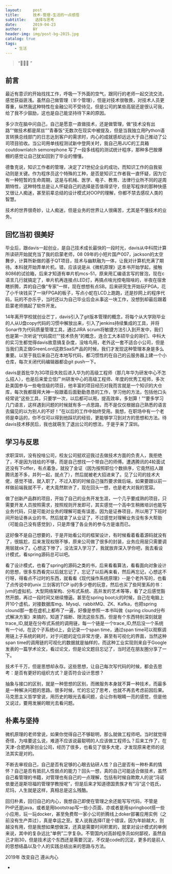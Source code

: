 ```yaml
---
layout:     post
title:      技术-管理-生活的一点感悟
subtitle:    选择与思考
date:       2019-04-23
author:     BY
header-img: img/post-bg-2015.jpg
catalog: true
tags:
    - 生活
---
```


> “🙉🙉🙉 ”


## 前言

最近有意识的开始找找工作，呼吸一下外面的空气，跟同行的老师一起交流交流，感觉获益匪浅。虽然自己做管理（半个管理），但是对技术很敬畏，对技术人员更尊重，纵然我这种特性在金融公司不受待见，但是公司的某些高层还是很认可我，给了我不少鼓励，这也是自己能坚持待下来的原因。

多少次在脑中问自己，自己是愿意一直做技术，还是做管理，做“技术没有出路”“做技术都是屌丝"”青春饭“无数次在现实中被提及，但是当我独立用Python语言转换总线部门的日志达到客户的需求时，内心的成就感却远远大于自己推动了公司项目验收。当公司用单线程测试新中登网关时，我自己用JUC的工具箱coutdownlatch semorephone 写了一段多线程的测试统计程序，那种多巴胺爆棚的感觉让自己犹如回到了毕业的懵懂。

德鲁克说，知识工作者的管理，决定了21世纪企业的成功，而知识工作的自我驱动则是关键。作为程序员这个特殊的工种，是否是知识工作者我一直怀疑，因为它有一种短暂的生命周期，这是与机械、医学、电子、教育、法律行业所不同的逆周期特性，这种特性总是让人怀疑自己的选择是否值得坚守，但是写程序的那种快感又很让人痴迷，甚至前辈总结的设计模式对OOP的理解，你都不禁去感叹人类的智慧。

技术的世界很奇妙，让人痴迷，但是业务的世界让人很痛苦，尤其是不懂技术的业务。

## 回忆当初 很美好

毕业后，跟davis一起创业，是自己技术成长最快的一段时光，davis从中科院计算所读研开始就充当了我的启蒙老师，08 09年的小短片国产007，jackson的太空舞步，计算所新做的基于QT项目，技术与幽默融为一体，让我对计算机充满了期待。本科就开始弄单片机，错，应该说是从《微机原理》这本书开始学起，接触8086的试验箱，后来才知道有单片机mcs-51，原来用汇编语言写的冒泡，现在c语言几行就搞定了，单片机再连接点LED灯，再搞点啥光控电阻啥的，半夜在宿舍瞎折腾，弄的自己像“专家”一样，现在想想有点SB。后来研究生开始玩FPGA，花了小千块钱买了一块FPGA的板子，写点小蛇在LCD上跑跑，还是抄网上的程序代码，玩的不亦乐乎，当时还以为自己毕业后会从事这一块工作，没想到却最后跟着启蒙老师搞起了软件开发。

14年离开学校就创业芒丁，davis引入了git版本管理的概念，将每个从大学刚毕业的人从U盘copy代码的习惯中解放出来，引入了jenkins持续集成的工具，并将Sonar作为代码质量管理工具，通过JIRA scrum将敏捷方法引入到开发中，我们也是第一次听说“代码腐烂”“技术债务”的概念，连合工大本硕毕业的哥们、中科大的实习生都觉得davis故意搞复杂度，没啥鸟用，老外这一套不适合小公司，但是当我们真正做GreenLord这款SaaS产品的时候，我们才发现这种管理本身是多么重要。以至于我后来自己在本地写代码，都习惯性的在自己的云服务器上建一个小仓库，每次关闭代码编辑器都会git push一下。

davis是首批华为3G项目失败后进入华为的高级工程师（那几年华为研发中心不怎么招人），也是后来爱立信广州研发中心的高级工程师、年度的优秀工程师，多次赴美国参与一些电信级的项目，他丰富的项目经历对我而言就是一个知识的大仓库，每次我都膜拜大神一般跟着后面勤勤恳恳的工作，学习他的方法，包括他口头经常说“这些工具，只要学一次，以后都可以用，提高效率，多划算！”“要多学习几门语言，这样遇到问题的时候就有多一点思路，而不是仅仅根据自己熟悉的语言去偏见的以为别人的不好！”在以后的工作中始终受用。我想，在职场中有一个老师是幸运的，你不仅可以得到他踩坑的经验，更能够学习到对方的思想和方法。待davis技术移民后，我也就萌生了退出公司的想法，于是乎来了深圳。

## 学习与反思

求职深圳，没有投啥公司，校友公司挺欢迎我过去做技术方面的负责人，我拒绝了，不是因为钱给的不够，而是自己想找一个带自己的师傅。遭遇腾讯的4轮面试还没有下offer，有点着急，就投了金证（因为按照职位个数排序，它竟然招人跟腾讯差不多，并列一起，就点了），然后就被老大招进来了。见了公司的技术大佬，感觉不错，就入职了，不过入职的时候自己强烈要求做后端，如果要跟以前一样做前端我就不干，老大竟然默许了，现在回头一想，也是老大对我的宽容。

做了创新产品群的项目，开始了自己的业务开发生涯，一个几乎要成熟的项目，只需要开发人员按照需求，按照规则开发即可，其实感觉一个高中生稍微培训也能写业务代码，只是可能对业务的理解可能有误差。因为是证券项目，所以用了下班时间开始证券从业的书，然后就拿了从业证了，不过感觉对理解业务没有多大帮助（可能自己没有感觉到），只是弄懂了各业务的参与方是谁而已。

这好像不是自己想要的，于是开始看公司的框架设计，有时候看着看着源码就没有了，很尴尬，后来发现权限不够，原来公司做了很多的封装，业务应用层只需要调用层就ok了。心想这下惨了，没法深入学习了，我就放弃深入学你吧，我去看设计模式，看spring源码总可以吧。

看了设计模式，也看了spring的源码之类的书，后来看看算法，看看面向对象设计的思想，很多东西看完以后就忘记了，忘记了以后再来看，然后再忘记，心想这不行呀，得看点不过时的东西，就看看《现代操作系统原理》--是个老外写的，也看了点传说中的unix 三剑客的TCP ip的多少卷的玩意，然后也买了些阿里系的书：jvm的虚拟机、大型网络架构、分布式系统、高并发的艺术等等，看了之后感觉豁然开朗，再过一段时间又继续懵逼。甚至在spring boot火的时候，自己在电脑上开10个虚机，对接数据库mg、Mysql、rabbitMQ、ZK、Kafka，也把spring clound那一套在虚机上都布了一遍，好像是参照一本书叫做《spring clound分布式解决方案》来搞的，知道了熔断、限流这些东西，但是有个东西特别深刻就是trace_ID,就是在分布式系统的调用链，每一个链是一个trace_ID,然后没一个系统有一个id，在这个子系统id上，会记录一个span time，通过span time可以观察调用链上子系统的耗时，对于问题的定位非常方便，甚至有可视化的界面，当然这种span time的调用链的可视化的数据就是抽样的，而这种工业实现则来自于Google发表的一篇学术论文，看过论文，但是论文题目忘记了，当时还在朋友圈分享了一下。

技术千千万，但是思想却永存。这些思想，让自己每次写代码的时候，都会去思考：是否有更好的组织方式？是否符合设计思想？

抽象与接口的区别，就是一种思想的区别，而微服务本身就不算一种技术，而最多是一种解决问题的思路。很多时候，忙的忘记了思考，也就不再去考虑前因后果。马克思主义哲学曾说，用历史的眼光去看问题，会让你有眼睛一亮的感觉，但是他又说过，要用发展的眼光去看问题。

## 朴素与坚持

微机原理的老师曾说，如果你觉得自己不够聪明，那么就做工程师吧。当时就觉得奇怪，为啥要这么说，难道不应该说最聪明的人应该做工程师么？后来工作了，在天津-合肥两家创业公司，经历了很多，也看见了很多大佬，才发现原来老师的说法其实是对的。

不断去审视自己，自己是否有足够的心眼去钻研人性？自己是否有一种朴素的情怀？自己是否有抵抗人性弱点的能力？回头一想，真的自己可能适合做技术，虽然自己看管理的书籍，对管理也有自己的一点理解，包括有时候自欺欺人的说“冯诺依曼还是斯坦福的管理学教授呢”，但是后来才知道德国贵族才有“冯”这个姓氏，尼玛，人生就是这样，真相总是这么残酷。

回归朴素，回归自己的内心，我想自己即使在管理之余还能写写代码，不管是PHP还是java，或者是用bootstrap写一些小页面，亦或者是用springboot搭一些小应用，玩一玩docker，甚至免费帮一家小公司折腾线上doker部署应用实例（之前没有生产弄过），真是幸运之至。爱人说我选择IT是个错误，因为年龄越大，则越没有用，但是我想如果想做深，还真是需要时间积累的，就拿对设计模式的单例来说，其中的复杂远比“单例”二字复杂。不管国内对高龄程序员如何鄙视，虽然自己才刚30，但是技术这个东西还是需要沉淀，不仅是code的沉淀，更多的是前人的思想结晶以及个人的实践总结出来的思路与方法。

2019年 改变自己 遵从内心 













-
